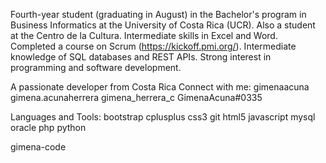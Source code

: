 Fourth-year student (graduating in August) in the Bachelor's program in Business Informatics at the University of Costa Rica (UCR). Also a student at the Centro de la Cultura. Intermediate skills in Excel and Word. Completed a course on Scrum (https://kickoff.pmi.org/). Intermediate knowledge of SQL databases and REST APIs. Strong interest in programming and software development.

A passionate developer from Costa Rica
Connect with me:
gimenaacuna gimena.acunaherrera gimena_herrera_c GimenaAcuna#0335

Languages and Tools:
bootstrap cplusplus css3 git html5 javascript mysql oracle php python

gimena-code
